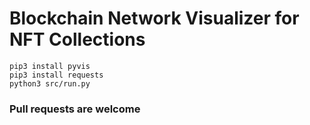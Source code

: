 # Blockchain Network Visualizer for NFT Collections

```
pip3 install pyvis
pip3 install requests
python3 src/run.py
```

### Pull requests are welcome
